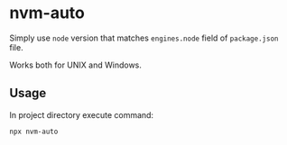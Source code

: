 # nvm-auto

Simply use `node` version that matches `engines.node` field of `package.json` file.

Works both for UNIX and Windows.

## Usage

In project directory execute command:

```bash
npx nvm-auto
```